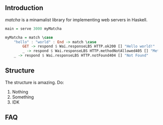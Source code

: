 ## Introduction

*matcha* is a minamalist library for implementing web servers in Haskell.

```haskell
main = serve 3000 myMatcha

myMatcha = match \case
    "hello" : "world" : End -> match \case
        GET -> respond $ Wai.responseLBS HTTP.ok200 [] "Hello world!"
        _ -> respond $ Wai.responseLBS HTTP.methodNotAllowed405 [] "Method Not Allowed"
    _ -> respond $ Wai.responseLBS HTTP.notFound404 [] "Not Found"
```

## Structure

The structure is amazing. Do:

1. Nothing
2. Something
3. IDK

## FAQ
